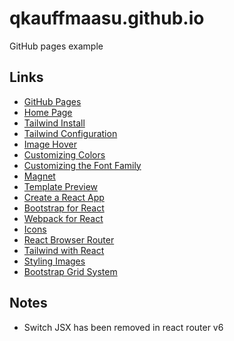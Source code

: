 # qkauffmaasu.github.io
GitHub pages example


## Links
- [GitHub Pages](https://pages.github.com/)
- [Home Page](https://qkauffmaasu.github.io)
- [Tailwind Install](https://tailwindcss.com/docs/installation)
- [Tailwind Configuration](https://tailwindcss.com/docs/configuration)
- [Image Hover](https://bbbootstrap.com/snippets/image-hover-effect-22379843)
- [Customizing Colors](https://tailwindcss.com/docs/customizing-colors)
- [Customizing the Font Family](https://tailwindcss.com/docs/font-family)
- [Magnet](https://creativemarket.com/KhaiTawng/857818-Magnet-Minimal-Portfolio-Template)
- [Template Preview](https://www.themes.khaitawng.com/Magnet/index.html)
- [Create a React App](https://coreui.io/blog/how-to-create-a-single-page-application-using-reactjs/)
- [Bootstrap for React](https://react-bootstrap.github.io/getting-started/introduction)
- [Webpack for React](https://www.educative.io/answers/how-to-create-a-react-application-with-webpack)
- [Icons](https://fontawesome.com/v5/docs/web/use-with/react)
- [React Browser Router](https://www.youtube.com/watch?v=Ul3y1LXxzdU)
- [Tailwind with React](https://medium.com/codingthesmartway-com-blog/how-to-use-tailwind-css-with-react-9dd78bbdc0e0)
- [Styling Images](https://tailwind-elements.com/docs/standard/content-styles/images/)
- [Bootstrap Grid System](https://getbootstrap.com/docs/5.2/layout/grid/)


## Notes
- Switch JSX has been removed in react router v6
